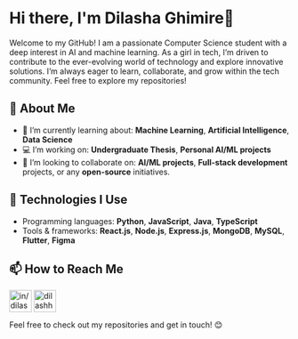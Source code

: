 # Hi there, I'm Dilasha Ghimire👋

Welcome to my GitHub! I am a passionate Computer Science student with a deep interest in AI and machine learning. As a girl in tech, I’m driven to contribute to the ever-evolving world of technology and explore innovative solutions. I’m always eager to learn, collaborate, and grow within the tech community. Feel free to explore my repositories!

## 🚀 About Me

- 🌱 I’m currently learning about: **Machine Learning**, **Artificial Intelligence**, **Data Science**
- 💻 I’m working on: **Undergraduate Thesis**, **Personal AI/ML projects**
- 🧐 I’m looking to collaborate on: **AI/ML projects**, **Full-stack development** projects, or any **open-source** initiatives.

## 🔧 Technologies I Use

- Programming languages: **Python**, **JavaScript**, **Java**, **TypeScript**
- Tools & frameworks: **React.js**, **Node.js**, **Express.js**, **MongoDB**, **MySQL**, **Flutter**, **Figma**

## 📫 How to Reach Me

<p align="left">
<a href="https://linkedin.com/in/dilasha-ghimire" target="blank"><img align="center" src="https://upload.wikimedia.org/wikipedia/commons/thumb/c/ca/LinkedIn_logo_initials.png/600px-LinkedIn_logo_initials.png?20140125013055" alt="in/dilasha-ghimire" height="40" width="40" /></a>
<a href="https://instagram.com/dilashha" target="blank"><img align="center" src="https://upload.wikimedia.org/wikipedia/commons/thumb/9/95/Instagram_logo_2022.svg/330px-Instagram_logo_2022.svg.png" alt="dilashha" height="40" width="40" /></a>
</p>

Feel free to check out my repositories and get in touch! 😊
